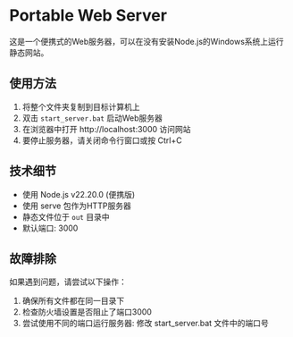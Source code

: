 # Portable Web Server

这是一个便携式的Web服务器，可以在没有安装Node.js的Windows系统上运行静态网站。

## 使用方法

1. 将整个文件夹复制到目标计算机上
2. 双击 `start_server.bat` 启动Web服务器
3. 在浏览器中打开 http://localhost:3000 访问网站
4. 要停止服务器，请关闭命令行窗口或按 Ctrl+C

## 技术细节

- 使用 Node.js v22.20.0 (便携版)
- 使用 serve 包作为HTTP服务器
- 静态文件位于 `out` 目录中
- 默认端口: 3000

## 故障排除

如果遇到问题，请尝试以下操作：
1. 确保所有文件都在同一目录下
2. 检查防火墙设置是否阻止了端口3000
3. 尝试使用不同的端口运行服务器: 修改 start_server.bat 文件中的端口号